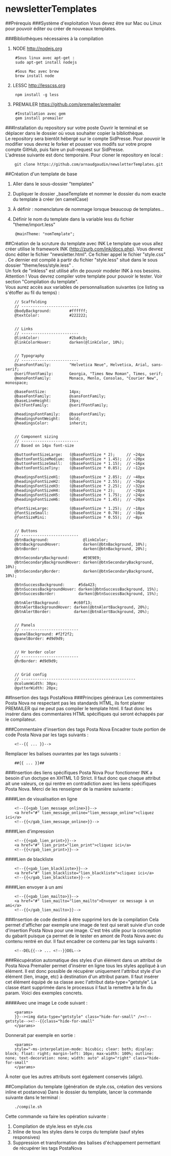 newsletterTemplates
===================

##Prérequis
###Système d'exploitation
Vous devez être sur Mac ou Linux pour pouvoir éditer ou créer de nouveaux templates.

###Bibliothèques nécessaires à la compilation
1. NODE http://nodejs.org

		#Sous linux avec apt-get :
		sudo apt-get install nodejs

		#Sous Mac avec brew
		brew install node

2. LESSC http://lesscss.org

		npm install -g less

3. PREMAILER https://github.com/premailer/premailer

		#Installation avec gem
		gem install premailer

###Installation du repository sur votre poste
Ouvrir le terminal et se déplacer dans le dossier où vous souhaiter copier la bibliothèque.  
Le repository sera bientôt hébergé sur le compte SidPresse. Pour pouvoir le modifier vous devrez le forker et pousser vos modifs sur votre propre compte GitHub, puis faire un pull-request sur SidPresse.  
L'adresse suivante est donc temporaire. Pour cloner le repository en local :

		git clone https://github.com/arnaudgaudin/newsletterTemplates.git

##Création d'un template de base
1. Aller dans le sous-dossier "templates"
2. Dupliquer le dossier _baseTemplate et nommer le dossier du nom exacte du template à créer (en camelCase)
3. À définir : nomenclature de nommage lorsque beaucoup de templates...
4. Définir le nom du template dans la variable less du fichier "theme/import.less"

		@mainTheme: "nomTemplate";

##Création de la scruture du template avec INK
Le template que vous allez créer utilise le framework INK (http://zurb.com/ink/docs.php). Vous devrez donc éditer le fichier "newsletter.html". Ce fichier appel le fichier "style.css" . Ce dernier est compilé à partir du fichier "style.less" situé dans le sous dossier "theme/less/style.less" .  
Un fork de "inkless" est utilisé afin de pouvoir modeler INK à nos besoins.  
Attention ! Vous devrez compiler votre template pour pouvoir le tester. Voir section "Compilation du template".  
Vous aurez accès aux variables de personnalisation suivantes (ce listing va s'étoffer au fil du temps) :

		// Scaffolding
		// -------------------------
		@bodyBackground:        #ffffff;
		@textColor:             #222222;


		// Links
		// -------------------------
		@linkColor:             #2ba6cb;
		@linkColorHover:        darken(@linkColor, 10%);


		// Typography
		// -------------------------
		@sansFontFamily:        "Helvetica Neue", Helvetica, Arial, sans-serif;
		@serifFontFamily:       Georgia, "Times New Roman", Times, serif;
		@monoFontFamily:        Monaco, Menlo, Consolas, "Courier New", monospace;

		@baseFontSize:          14px;
		@baseFontFamily:        @sansFontFamily;
		@baseLineHeight:        19px;
		@altFontFamily:         @serifFontFamily;

		@headingsFontFamily:    @baseFontFamily;
		@headingsFontWeight:    bold;
		@headingsColor:         inherit;


		// Component sizing
		// -------------------------
		// Based on 14px font-size

		@buttonFontSizeLarge:   (@baseFontSize * 2);     // ~24px
		@buttonFontSizeMedium:  (@baseFontSize * 1.45);  // ~20px
		@buttonFontSizeSmall:   (@baseFontSize * 1.15);  // ~16px
		@buttonFontSizeTiny:    (@baseFontSize * 0.85);  // ~12px

		@headingsFontSizeH1:    (@baseFontSize * 2.85);  // ~40px
		@headingsFontSizeH2:    (@baseFontSize * 2.55);  // ~36px
		@headingsFontSizeH3:    (@baseFontSize * 2.25);  // ~32px
		@headingsFontSizeH4:    (@baseFontSize * 2);     // ~28px
		@headingsFontSizeH5:    (@baseFontSize * 1.75);  // ~24px
		@headingsFontSizeH6:    (@baseFontSize * 1.45);  // ~20px

		@fontSizeLarge:         (@baseFontSize * 1.25);  // ~18px
		@fontSizeSmall:         (@baseFontSize * 0.70);  // ~10px
		@fontSizeMini:          (@baseFontSize * 0.55);  // ~8px


		// Buttons
		// -------------------------
		@btnBackground:               @linkColor;
		@btnBackgroundHover:          darken(@btnBackground, 10%);
		@btnBorder:                   darken(@btnBackground, 20%);

		@btnSecondaryBackground:      #E9E9E9;
		@btnSecondaryBackgroundHover: darken(@btnSecondaryBackground, 10%);
		@btnSecondaryBorder:          darken(@btnSecondaryBackground, 10%);

		@btnSuccessBackground:      #5da423;
		@btnSuccessBackgroundHover: darken(@btnSuccessBackground, 15%);
		@btnSuccessBorder:          darken(@btnSuccessBackground, 15%);

		@btnAlertBackground:      #c60f13;
		@btnAlertBackgroundHover: darken(@btnAlertBackground, 20%);
		@btnAlertBorder:          darken(@btnAlertBackground, 20%);


		// Panels
		// -------------------------
		@panelBackground: #f2f2f2;
		@panelBorder: #d9d9d9;


		// Hr border color
		// -------------------------
		@hrBorder: #d9d9d9;


		// Grid config
		// --------------------------------------------------
		@columnWidth: 30px;
		@gutterWidth: 20px;

##Insertion des tags PostaNova
###Principes généraux
Les commentaires Posta Nova ne respectant pas les standards HTML, ils font planter PREMAILER qui ne peut pas compiler le template html. Il faut donc les insérer dans des commentaires HTML spécifiques qui seront échappés par le compilateur.

###Commentaire d'insertion des tags Posta Nova
Encadrer toute portion de code Posta Nova par les tags suivants :

		<!--{{ ... }}-->

Remplacer les balises ouvrantes <? et ?> par les tags suivants :

		##{{ ... }}##

###Insertion des liens spécifiques Posta Nova
Pour fonctionner INK a besoin d'un doctype en XHTML 1.0 Strict. Il faut donc que chaque attribut ait une valeurs, ce qui rentre en contradiction avec les liens spécifiques Posta Nova. Merci de les renseigner de la manière suivante :

####Lien de visualisation en ligne

		<!--{{<gab_lien_message_online>}}-->
		<a href="#" lien_message_online="lien_message_online">cliquez ici</a>
		<!--{{</gab_lien_message_online>}}-->

####Lien d'impression

		<!--{{<gab_lien_print>}}-->
		<a href="#" lien_print="lien_print">cliquez ici</a>
		<!--{{</gab_lien_print>}}-->

####Lien de blackliste

		<!--{{<gab_lien_blackliste>}}-->
		<a href="#" lien_blackliste="lien_blackliste">cliquez ici</a>
		<!--{{</gab_lien_blackliste>}}-->


####Lien envoyer à un ami

		<!--{{<gab_lien_mailto>}}-->
		<a href="#" lien_mailto="lien_mailto">Envoyer ce message à un ami</a>
		<!--{{</gab_lien_mailto>}}-->


###Insertion de code destiné à être supprimé lors de la compilation
Cela permet d'afficher par exemple une image de test qui serait suivie d'un code d'insertion Posta Nova pour une image. C'est très utile pour la conception du gabarit puisque ça permet de le tester en amont de Posta Nova avec du contenu rentré en dur. Il faut encadrer ce contenu par les tags suivants :

		<!--DEL{{--> ... <!--}}DEL-->

###Récupération automatique des styles d'un élément dans un attribut <param> de Posta Nova
Premailer permet d'insérer en ligne tous les styles appliqué à un élément. Il est donc possible de récupérer uniquement l'attribut style d'un élément (lien, image, etc) à destination d'un attribut param. Il faut insérer cet élément équipé de sa classe avec l'attribut data-type="getstyle". La classe étant supprimée dans le processus il faut la remettre à la fin du param. Voici des exemples concrets.

####Avec une image
Le code suivant :
		
		<params>
		}}--><img data-type="getstyle" class="hide-for-small" /><!--getstyle--><!--{{class="hide-for-small"
		</params>

Donnerait par exemple en sortie :

		<params>
		style="-ms-interpolation-mode: bicubic; clear: both; display: block; float: right; margin-left: 10px; max-width: 100%; outline: none; text-decoration: none; width: auto" align="right" class="hide-for-small"
		</params>

À noter que les autres attributs sont également conservés (align).

##Compilation du template
(génération de style.css, création des versions inline et postanova)
Dans le dossier du template, lancer la commande suivante dans le terminal :

		./compile.sh

Cette commande va faire les opération suivante :

1. Compilation de style.less en style.css
2. Inline de tous les styles dans le corps du template (sauf styles responsives)
3. Suppression et transformation des balises d'échappement permettant de récupérer les tags PostaNova
